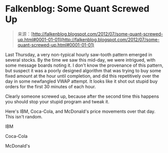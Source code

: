 <!--yml
category: 未分类
date: 2024-05-12 20:25:54
-->

# Falkenblog: Some Quant Screwed Up

> 来源：[http://falkenblog.blogspot.com/2012/07/some-quant-screwed-up.html#0001-01-01](http://falkenblog.blogspot.com/2012/07/some-quant-screwed-up.html#0001-01-01)

Last Thursday, a very non-typical hourly saw-tooth pattern emerged in several stocks. By the time we saw this mid-day, we were intrigued, with some message boards noting it. I don't know the provenance of this pattern, but suspect it was a poorly designed algorithm that was trying to buy some fixed amount at the hour until completion, and did this repetitively over the day in some newfangled VWAP attempt. It looks like it shot out stupid buy orders for the first 30 minutes of each hour.

Clearly someone screwed up, because after the second time this happens you should stop your stupid program and tweak it.

Here's IBM, Coca-Cola, and McDonald's price movements over that day. This isn't random.

IBM

Coca-Cola

McDonald's